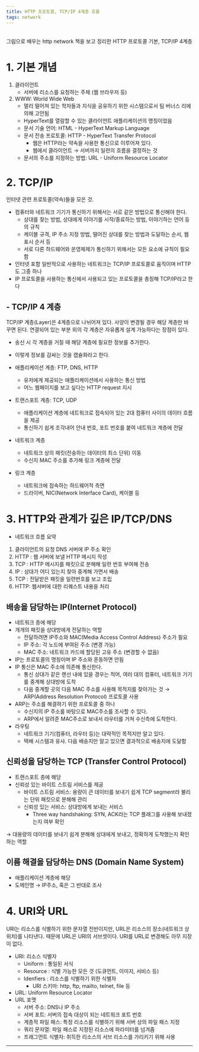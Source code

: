 ```yaml
---
title: HTTP 프로토콜, TCP/IP 4계층 흐름
tags: network
---
```


<br/>
그림으로 배우는 http network 책을 보고 정리한 HTTP 프로토콜 기본, TCP/IP 4계층 <br/>
<!--more-->

# 1. 기본 개념

1. 클라이언트
    - 서버에 리소스를 요청하는 주체  (웹 브라우저 등)
2. WWW: World Wide Web
    - 멀리 떨어져 있는 학자들과 지식을 공유하기 위한 시스템으로서 팀 버너스 리에 의해 고안됨
    - HyperText를 열람할 수 있는 클라이언트 애플리케이션의 명칭이었음
    - 문서 기술 언어: HTML - HyperText Markup Language
    - 문서 전송 프로토콜: HTTP - HyperText Transfer Protocol
        - 웹은 HTTP라는 약속을 사용한 통신으로 이루어져 있다.
        - 웹에서 클라이언트 → 서버까지 일련의 흐름을 결정하는 것
    - 문서의 주소를 지정하는 방법: URL - Uniform Resource Locator

# 2. TCP/IP

인터넷 관련 프로토콜(약속)들을 모은 것.

- 컴퓨터와 네트워크 기기가 통신하기 위해서는 서로 같은 방법으로 통신해야 한다.
    - 상대를 찾는 방법, 상대에게 이야기를 시작/종료하는 방법, 이야기하는 언어 등의 규칙
    - 케이블 규격, IP 주소 지정 방법, 떨어진 상대를 찾는 방법과 도달하는 순서, 웹 표시 순서 등
    - 서로 다른 하드웨어와 운영체제가 통신하기 위해서는 모든 요소에 규칙이 필요함
- 인터넷 포함 일반적으로 사용하는 네트워크는 TCP/IP 프로토콜로 움직이며 HTTP도 그중 하나
- IP 프로토콜을 사용하는 통신에서 사용되고 있는 프로토콜을 총칭해 TCP/IP라고 한다

## - TCP/IP 4 계층

TCP/IP 계층(Layer)은 4계층으로 나뉘어져 있다. 사양이 변경될 경우 해당 계층만 바꾸면 된다. 연결되어 있는 부분 외의 각 계층은 자유롭게 설계 가능하다는 장점이 있다.
- 송신 시 각 계층을 거칠 때 해당 계층에 필요한 정보를 추가한다.
- 이렇게 정보를 감싸는 것을 캡슐화라고 한다.

- 애플리케이션 계층: FTP, DNS, HTTP
    - 유저에게 제공되는 애플리케이션에서 사용하는 통신 방법
    - 어느 웹페이지를 보고 싶다는 HTTP request 지시
- 트랜스포트 계층: TCP, UDP
    - 애플리케이션 계층에 네트워크로 접속되어 있는 2대 컴퓨터 사이의 데이터 흐름을 제공
    - 통신하기 쉽게 조각내어 안내 번호, 포트 번호를 붙여 네트워크 계층에 전달
- 네트워크 계층
    - 네트워크 상의 패킷(전송하는 데이터의 최소 단위) 이동
    - 수신지 MAC 주소를 추가해 링크 계층에 전달
- 링크 계층
    - 네트워크에 접속하는 하드웨어적 측면
    - 드라이버, NIC(Network Interface Card), 케이블 등

# 3. HTTP와 관계가 깊은 IP/TCP/DNS

- 네트워크 흐름 요약

1. 클라이언트의 요청 DNS 서버에 IP 주소 확인
2. HTTP : 웹 서버에 보낼 HTTP 메시지 작성
3. TCP : HTTP 메시지를 패킷으로 분해해 일련 번호 부여해 전송
4. IP : 상대가 어디 있는지 찾아 중계해 가면서 배송
5. TCP : 전달받은 패킷을 일련번호를 보고 조립
6. HTTP: 웹서버에 대한 리퀘스트 내용을 처리

## 배송을 담당하는 IP(Internet Protocol)

- 네트워크 층에 해당
- 개개의 패킷을 상대방에게 전달하는 역할
    - 전달하려면 IP주소와 MAC(Media Access Control Address) 주소가 필요
    - IP 주소: 각 노드에 부여된 주소 (변경 가능)
    - MAC 주소: 네트워크 카드에 할당된 고유 주소 (변경할 수 없음)
- IP는 프로토콜의 명칭이며 IP 주소와 혼동하면 안됨
- IP 통신은 MAC 주소에 의존해 통신한다.
    - 통신 상대가 같은 랜선 내에 있을 경우는 적어, 여러 대의 컴퓨터, 네트워크 기기를 중계해 상대방에 도착
    - 다음 중계할 곳의 다음 MAC 주소를 사용해 목적지를 찾아가는 것 → ARP(Address Resolution Protocol) 프로토콜 사용
- ARP는 주소를 해결하기 위한 프로토콜 중 하나
    - 수신지의 IP 주소를 바탕으로 MAC주소를 조사할 수 있다.
    - ARP에서 알려준 MAC주소로 보내서 라우터를 거쳐 수신측에 도착한다.
- 라우팅
    - 네트워크 기기(컴퓨터, 라우터 등)는 대략적인 목적지만 알고 있다.
    - 택배 시스템과 유사. 다음 배송지만 알고 있으면 결과적으로 배송지에 도달함

## 신뢰성을 담당하는 TCP (Transfer Control Protocol)

- 트랜스포트 층에 해당
- 신뢰성 있는 바이트 스트림 서비스를 제공
    - 바이트 스트림 서비스: 용량이 큰 데이터를 보내기 쉽게 TCP segment라 불리는 단위 패킷으로 분해해 관리
    - 신뢰성 있는 서비스: 상대방에게 보내는 서비스
        - Three way handshaking: SYN, ACK라는 TCP 플래그를 사용해 보내졌는지 여부 확인

→ 대용량의 데이터를 보내기 쉽게 분해해 상대에게 보내고, 정확하게 도착했는지 확인하는 역할

## 이름 해결을 담당하는 DNS (Domain Name System)

- 애플리케이션 계층에 해당
- 도메인명 → IP주소, 혹은 그 반대로 조사

# 4. URI와 URL

URI는 리소스를 식별하기 위한 문자열 전반이지만, URL은 리소스의 장소(네트워크 상 위치)를 나타낸다. 때문에 URL은 URI의 서브셋이다. URI를 URL로 변경해도 아무 지장이 없다.

- URI: 리소스 식별자
    - Uniform : 통일된 서식
    - Resource : 식별 가능한 모든 것 (도큐먼트, 이미지, 서비스 등)
    - Idenfiers : 리소스를 식별하기 위한 식별자
        - URI 스키마: http, ftp, mailto, telnet, file 등
- URL: Uniform Resource Locator
- URL 포맷
    - 서버 주소: DNS나 IP 주소
    - 서버 포트: 서버의 접속 대상이 되는 네트워크 포트 번호
    - 계층적 파일 패스: 특정 리소스를 식별하기 위해 서버 상의 파일 패스 지정
    - 쿼리 문자열: 파일 패스로 지정된 리소스에 파라미터를 넘겨줌
    - 프래그먼트 식별자: 취득한 리소스의 서브 리소스를 가리키기 위해 사용

---
